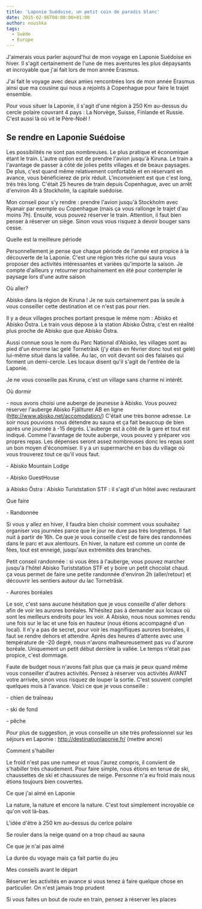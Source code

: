 ```yaml
---
title: 'Laponie Suédoise, un petit coin de paradis blanc'
date: 2015-02-06T00:00:00+01:00
author: noushka
tags:
  - Suède
  - Europe
---
```


J'aimerais vous parler aujourd'hui de mon voyage en Laponie Suédoise en hiver. Il s'agit certainement de l'une de mes aventures les plus dépaysants et incroyable que j'ai fait lors de mon année Erasmus.

J'ai fait le voyage avec deux amies rencontrées lors de mon année Erasmus ainsi que ma cousine qui nous a rejoints à Copenhague pour faire le trajet ensemble.

Pour vous situer la Laponie, il s'agit d'une région à 250 Km au-dessus du cercle polaire couvrant 4 pays : La Norvège, Suisse, Finlande et Russie. C'est aussi là où vit le Père-Noël !

## Se rendre en Laponie Suédoise

Les possibilités ne sont pas nombreuses. Le plus pratique et économique étant le train. L'autre option est de prendre l'avion jusqu'à Kiruna. Le train a l'avantage de passer à côté de jolies petits villages et de beaux paysages. De plus, c'est quand même relativement confortable et en réservant en avance, vous bénéficierez de prix réduit. L'inconvénient est que c'est long, très très long. C'était 25 heures de train depuis Copenhague, avec un arrêt d'environ 4h à Stockholm, la capitale suédoise.

Mon conseil pour s'y rendre : prendre l'avion jusqu'à Stockholm avec Ryanair par exemple ou Copenhague (mais ça vous rallonge le trajet d'au moins 7h). Ensuite, vous pouvez réserver le train. Attention, il faut bien penser à réserver un siège. Sinon vous vous risquez à devoir bouger sans cesse.

Quelle est la meilleure période

Personnellement je pense que chaque période de l'année est propice à la découverte de la Laponie. C'est une région très riche qui saura vous proposer des activités intéressantes et variées qu'importe la saison. Je compte d'ailleurs y retourner prochainement en été pour contempler le paysage lors d'une autre saison

Où aller?

Abisko dans la région de Kiruna ! Je ne suis certainement pas la seule à vous conseiller cette destination et ce n'est pas pour rien.

Il y a deux villages proches portant presque le même nom : Abisko et Abisko Östra. Le train vous dépose à la station Abisko Östra, c'est en réalité plus proche de Abisko que que Abisko Östra.

Aussi connue sous le nom du Parc National d'Abisko, les villages sont au pied d'un énorme lac gelé Torneträsk (j'y étais en février donc tout est gelé) lui-même situé dans la vallée. Au lac, on voit devant soi des falaises qui forment un demi-cercle. Les locaux disent qu'il s'agit de l'entrée de la Laponie.

Je ne vous conseille pas Kiruna, c'est un village sans charme ni intérêt.

Où dormir

\- nous avons choisi une auberge de jeunesse à Abisko. Vous pouvez réserver l'auberge Abisko Fjällturer AB en ligne (http://www.abisko.net/accomodation/) C'était une très bonne adresse. Le soir nous pouvions nous détendre au sauna et ça fait beaucoup de bien après une journée à -15 degrés. L'auberge est à côté de la gare et tout est indiqué. Comme l'avantage de toute auberge, vous pouvez y préparer vos propres repas. Les dépenses seront assez nombreuses donc les repas sont un bon moyen d'économiser. Il y a un supermarché en bas du village où vous trouverez tout ce qu'il vous faut.

\- Abisko Mountain Lodge

\- Abisko GuestHouse

à Abisko Östra : Abisko Turiststation STF : il s'agit d'un hôtel avec restaurant

Que faire

\- Randonnée

Si vous y allez en hiver, il faudra bien choisir comment vous souhaitez organiser vos journées parce que le jour ne dure pas très longtemps. Il fait nuit à partir de 16h. Ce que je vous conseille c'est de faire des randonnées dans le parc et aux alentours. En hiver, la nature est comme un conte de fées, tout est enneigé, jusqu'aux extrémités des branches.

Petit conseil randonnée : si vous êtes à l'auberge, vous pouvez marcher jusqu'à l'hôtel Abisko Turiststation STF et y boire un petit chocolat chaud. ça vous permet de faire une petite randonnée d'environ 2h (aller/retour) et découvrir les sentiers autour du lac Torneträsk.

\- Aurores boréales

Le soir, c'est sans aucune hésitation que je vous conseille d'aller dehors afin de voir les aurores boréales. N'hésitez pas à demander aux locaux où sont les meilleurs endroits pour les voir. A Abisko, nous nous sommes rendu une fois sur le lac et une fois en hauteur (nous étions accompagné d'un local). Il n'y a pas de secret, pour voir les magnifiques aurores boréales, il faut se rendre dehors et attendre. Après des heures d'attente avec une température de -20 degré, nous n'avons malheureusement pas vu d'aurore boréale. Uniquement un petit début derrière la vallée. Le temps n'était pas propice, c'est dommage.

Faute de budget nous n'avons fait plus que ça mais je peux quand même vous conseiller d'autres activités. Pensez à réserver vos activités AVANT votre arrivée, sinon vous risquez de louper la sortie. C'est souvent complet quelques mois à l'avance. Voici ce que je vous conseille :

\- chien de traîneau

\- ski de fond

\- pêche

Pour plus de suggestion, je vous conseille un site très professionnel sur les séjours en Laponie : http://destinationlaponie.fr/ (mettre ancre)

Comment s'habiller

Le froid n'est pas une rumeur et vous l'aurez compris, il convient de s'habiller très chaudement. Pour faire simple, nous étions en tenue de ski, chaussettes de ski et chaussures de neige. Personne n'a eu froid mais nous étions toujours bien couvertes.

Ce que j'ai aimé en Laponie

La nature, la nature et encore la nature. C'est tout simplement incroyable ce qu'on voit là-bas.

L'idée d'être à 250 km au-dessus du cerlce polaire

Se rouler dans la neige quand on a trop chaud au sauna

Ce que je n'ai pas aimé

La durée du voyage mais ça fait partie du jeu

Mes conseils avant le départ

Réserver les activités en avance si vous tenez à faire quelque chose en particulier. On n'est jamais trop prudent

Si vous faites un bout de route en train, pensez à réserver les places
